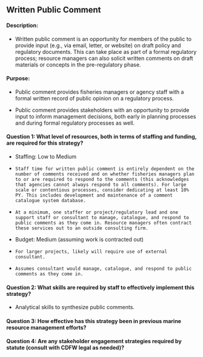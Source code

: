 ## Written Public Comment
#### Description: 
-  Written public comment is an opportunity for members of the public to provide input (e.g., via email, letter, or website) on draft policy and regulatory documents. This can take place as part of a formal regulatory process; resource managers can also solicit written comments on draft materials or concepts in the pre-regulatory phase.

#### Purpose:
-   Public comment provides fisheries managers or agency staff with a formal written record of public opinion on a regulatory process.

-   Public comment provides stakeholders with an opportunity to provide input to inform management decisions, both early in planning processes and during formal regulatory processes as well.

#### Question 1: What level of resources, both in terms of staffing and funding, are required for this strategy?
-	Staffing: Low to Medium
  - 	Staff time for written public comment is entirely dependent on the number of comments received and on whether fisheries managers plan to or are required to respond to the comments (this acknowledges that agencies cannot always respond to all comments). For large scale or contentious processes, consider dedicating at least 10% PY. This includes development and maintenance of a comment catalogue system database. 
  - 	At a minimum, one staffer or project/regulatory lead and one support staff or consultant to manage, catalogue, and respond to public comments as they come in. Resource managers often contract these services out to an outside consulting firm. 
-	Budget: Medium (assuming work is contracted out)
  - 	For larger projects, likely will require use of external consultant.
  - 	Assumes consultant would manage, catalogue, and respond to public comments as they come in.

#### Question 2: What skills are required by staff to effectively implement this strategy?
-  Analytical skills to synthesize public comments. 

#### Question 3: How effective has this strategy been in previous marine resource management efforts? 

#### Question 4: Are any stakeholder engagement strategies required by statute (consult with CDFW legal as needed)? 